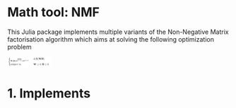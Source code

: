 # Math tool: NMF

This Julia package implements multiple variants of the Non-Negative Matrix factorisation algorithm which aims at solving the following optimization problem

<img src="docs/img/nmf_problem.png" alt="image" width="100"/>

# 1. Implements 
